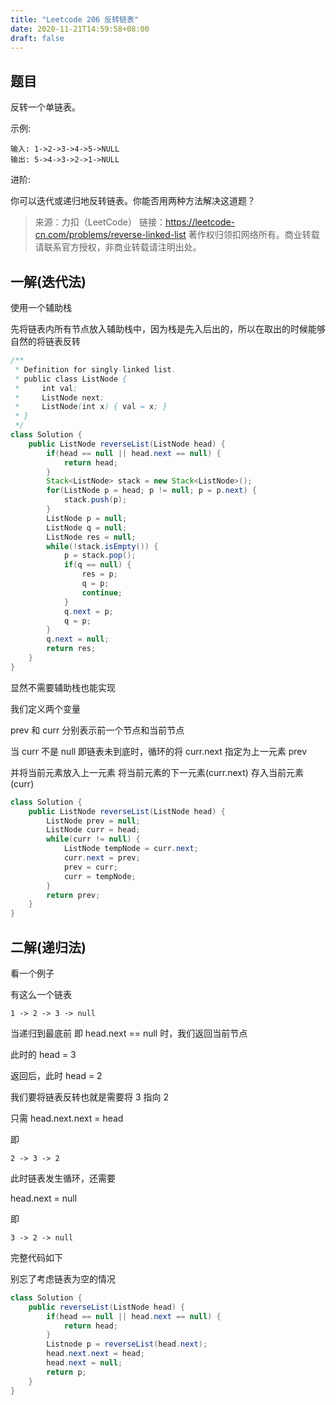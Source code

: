 ```yaml
---
title: "Leetcode 206 反转链表"
date: 2020-11-21T14:59:58+08:00
draft: false
---
```


## 题目

反转一个单链表。

示例:

    输入: 1->2->3->4->5->NULL
    输出: 5->4->3->2->1->NULL

进阶:

你可以迭代或递归地反转链表。你能否用两种方法解决这道题？

>来源：力扣（LeetCode）
链接：https://leetcode-cn.com/problems/reverse-linked-list
著作权归领扣网络所有。商业转载请联系官方授权，非商业转载请注明出处。

## 一解(迭代法)

使用一个辅助栈

先将链表内所有节点放入辅助栈中，因为栈是先入后出的，所以在取出的时候能够自然的将链表反转

```Java
/**
 * Definition for singly-linked list.
 * public class ListNode {
 *     int val;
 *     ListNode next;
 *     ListNode(int x) { val = x; }
 * }
 */
class Solution {
    public ListNode reverseList(ListNode head) {
        if(head == null || head.next == null) {
            return head;
        }
        Stack<ListNode> stack = new Stack<ListNode>();
        for(ListNode p = head; p != null; p = p.next) {
            stack.push(p);
        }
        ListNode p = null;
        ListNode q = null;
        ListNode res = null;
        while(!stack.isEmpty()) {
            p = stack.pop();
            if(q == null) {
                res = p;
                q = p;
                continue;
            }
            q.next = p;
            q = p;
        }
        q.next = null;
        return res;
    }
}
```

显然不需要辅助栈也能实现

我们定义两个变量

prev 和 curr 分别表示前一个节点和当前节点

当 curr 不是 null 即链表未到底时，循环的将 curr.next 指定为上一元素 prev 

并将当前元素放入上一元素 将当前元素的下一元素(curr.next) 存入当前元素(curr)

```Java
class Solution {
    public ListNode reverseList(ListNode head) {
        ListNode prev = null;
        ListNode curr = head;
        while(curr != null) {
            ListNode tempNode = curr.next;
            curr.next = prev;
            prev = curr;
            curr = tempNode;
        }
        return prev;
    }
}
```

## 二解(递归法)

看一个例子

有这么一个链表

    1 -> 2 -> 3 -> null

当递归到最底前 即 head.next == null 时，我们返回当前节点

此时的 head = 3

返回后，此时 head = 2

我们要将链表反转也就是需要将 3 指向 2

只需 head.next.next = head

即

    2 -> 3 -> 2

此时链表发生循环，还需要

head.next = null

即

    3 -> 2 -> null

完整代码如下

别忘了考虑链表为空的情况

```Java
class Solution {
    public reverseList(ListNode head) {
        if(head == null || head.next == null) {
            return head;
        }
        Listnode p = reverseList(head.next);
        head.next.next = head;
        head.next = null;
        return p;
    }
}
```